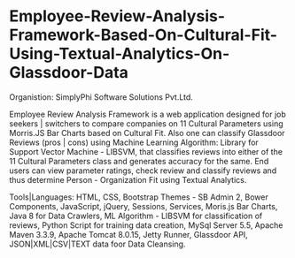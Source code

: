 # Employee-Review-Analysis-Framework-Based-On-Cultural-Fit-Using-Textual-Analytics-On-Glassdoor-Data

Organistion: SimplyPhi Software Solutions Pvt.Ltd.

Employee Review Analysis Framework is a web application designed for job seekers | switchers to compare companies on 11 Cultural Parameters using Morris.JS Bar Charts based on Cultural Fit. Also one can classify Glassdoor Reviews (pros | cons) using Machine Learning Algorithm: Library for Support Vector Machine - LIBSVM, that classifies reviews into either of  the 11 Cultural Parameters class and generates accuracy for the same. End users can view  parameter ratings, check review and classify reviews and thus determine Person - Organization Fit using Textual Analytics.

Tools|Languages: HTML, CSS, Bootstrap Themes - SB Admin 2, Bower Components, JavaScript, jQuery, Sessions, Services, Moris.js Bar Charts,
                 Java 8 for Data Crawlers, ML Algorithm - LIBSVM for classification of reviews, Python Script for training data creation, 
                 MySql Server 5.5, Apache Maven 3.3.9, Apache Tomcat 8.0.15, Jetty Runner, Glassdoor API, JSON|XML|CSV|TEXT data foor Data                  Cleansing.
